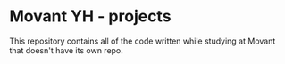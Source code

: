 # Movant YH - projects

This repository contains all of the code written while studying at Movant that doesn't have its own repo.
